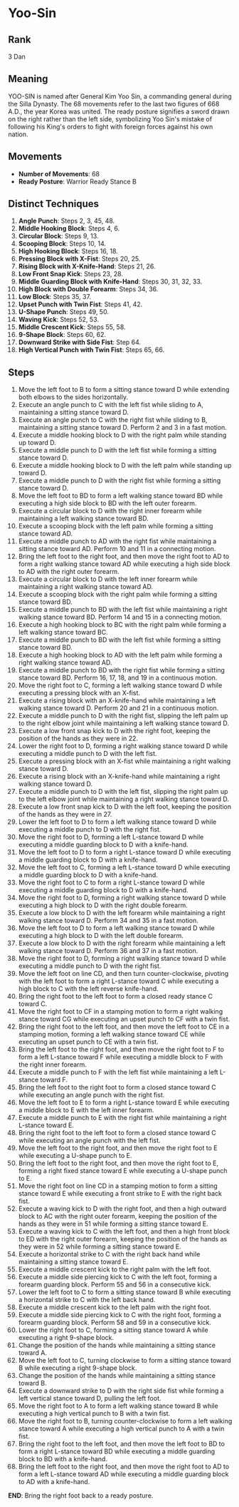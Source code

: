 # Yoo-Sin

## Rank

3 Dan

## Meaning

YOO-SIN is named after General Kim Yoo Sin, a commanding general during the Silla Dynasty. The 68 movements refer to the last two figures of 668 A.D., the year Korea was united. The ready posture signifies a sword drawn on the right rather than the left side, symbolizing Yoo Sin's mistake of following his King's orders to fight with foreign forces against his own nation.

## Movements

- **Number of Movements**: 68  
- **Ready Posture**: Warrior Ready Stance B  

## Distinct Techniques

1. **Angle Punch**: Steps 2, 3, 45, 48.
2. **Middle Hooking Block**: Steps 4, 6.
3. **Circular Block**: Steps 9, 13.
4. **Scooping Block**: Steps 10, 14.
5. **High Hooking Block**: Steps 16, 18.
6. **Pressing Block with X-Fist**: Steps 20, 25.
7. **Rising Block with X-Knife-Hand**: Steps 21, 26.
8. **Low Front Snap Kick**: Steps 23, 28.
9. **Middle Guarding Block with Knife-Hand**: Steps 30, 31, 32, 33.
10. **High Block with Double Forearm**: Steps 34, 36.
11. **Low Block**: Steps 35, 37.
12. **Upset Punch with Twin Fist**: Steps 41, 42.
13. **U-Shape Punch**: Steps 49, 50.
14. **Waving Kick**: Steps 52, 53.
15. **Middle Crescent Kick**: Steps 55, 58.
16. **9-Shape Block**: Steps 60, 62.
17. **Downward Strike with Side Fist**: Step 64.
18. **High Vertical Punch with Twin Fist**: Steps 65, 66.

## Steps

1. Move the left foot to B to form a sitting stance toward D while extending both elbows to the sides horizontally.
2. Execute an angle punch to C with the left fist while sliding to A, maintaining a sitting stance toward D.
3. Execute an angle punch to C with the right fist while sliding to B, maintaining a sitting stance toward D. Perform 2 and 3 in a fast motion.
4. Execute a middle hooking block to D with the right palm while standing up toward D.
5. Execute a middle punch to D with the left fist while forming a sitting stance toward D.
6. Execute a middle hooking block to D with the left palm while standing up toward D.
7. Execute a middle punch to D with the right fist while forming a sitting stance toward D.
8. Move the left foot to BD to form a left walking stance toward BD while executing a high side block to BD with the left outer forearm.
9. Execute a circular block to D with the right inner forearm while maintaining a left walking stance toward BD.
10. Execute a scooping block with the left palm while forming a sitting stance toward AD.
11. Execute a middle punch to AD with the right fist while maintaining a sitting stance toward AD. Perform 10 and 11 in a connecting motion.
12. Bring the left foot to the right foot, and then move the right foot to AD to form a right walking stance toward AD while executing a high side block to AD with the right outer forearm.
13. Execute a circular block to D with the left inner forearm while maintaining a right walking stance toward AD.
14. Execute a scooping block with the right palm while forming a sitting stance toward BD.
15. Execute a middle punch to BD with the left fist while maintaining a right walking stance toward BD. Perform 14 and 15 in a connecting motion.
16. Execute a high hooking block to BC with the right palm while forming a left walking stance toward BC.
17. Execute a middle punch to BD with the left fist while forming a sitting stance toward BD.
18. Execute a high hooking block to AD with the left palm while forming a right walking stance toward AD.
19. Execute a middle punch to BD with the right fist while forming a sitting stance toward BD. Perform 16, 17, 18, and 19 in a continuous motion.
20. Move the right foot to C, forming a left walking stance toward D while executing a pressing block with an X-fist.
21. Execute a rising block with an X-knife-hand while maintaining a left walking stance toward D. Perform 20 and 21 in a continuous motion.
22. Execute a middle punch to D with the right fist, slipping the left palm up to the right elbow joint while maintaining a left walking stance toward D.
23. Execute a low front snap kick to D with the right foot, keeping the position of the hands as they were in 22.
24. Lower the right foot to D, forming a right walking stance toward D while executing a middle punch to D with the left fist.
25. Execute a pressing block with an X-fist while maintaining a right walking stance toward D.
26. Execute a rising block with an X-knife-hand while maintaining a right walking stance toward D.
27. Execute a middle punch to D with the left fist, slipping the right palm up to the left elbow joint while maintaining a right walking stance toward D.
28. Execute a low front snap kick to D with the left foot, keeping the position of the hands as they were in 27.
29. Lower the left foot to D to form a left walking stance toward D while executing a middle punch to D with the right fist.
30. Move the right foot to D, forming a left L-stance toward D while executing a middle guarding block to D with a knife-hand.
31. Move the left foot to D to form a right L-stance toward D while executing a middle guarding block to D with a knife-hand.
32. Move the left foot to C, forming a left L-stance toward D while executing a middle guarding block to D with a knife-hand.
33. Move the right foot to C to form a right L-stance toward D while executing a middle guarding block to D with a knife-hand.
34. Move the right foot to D, forming a right walking stance toward D while executing a high block to D with the right double forearm.
35. Execute a low block to D with the left forearm while maintaining a right walking stance toward D. Perform 34 and 35 in a fast motion.
36. Move the left foot to D to form a left walking stance toward D while executing a high block to D with the left double forearm.
37. Execute a low block to D with the right forearm while maintaining a left walking stance toward D. Perform 36 and 37 in a fast motion.
38. Move the right foot to D, forming a right walking stance toward D while executing a middle punch to D with the right fist.
39. Move the left foot on line CD, and then turn counter-clockwise, pivoting with the left foot to form a right L-stance toward C while executing a high block to C with the left reverse knife-hand.
40. Bring the right foot to the left foot to form a closed ready stance C toward C.
41. Move the right foot to CF in a stamping motion to form a right walking stance toward CG while executing an upset punch to CF with a twin fist.
42. Bring the right foot to the left foot, and then move the left foot to CE in a stamping motion, forming a left walking stance toward CE while executing an upset punch to CE with a twin fist.
43. Bring the left foot to the right foot, and then move the right foot to F to form a left L-stance toward F while executing a middle block to F with the right inner forearm.
44. Execute a middle punch to F with the left fist while maintaining a left L-stance toward F.
45. Bring the left foot to the right foot to form a closed stance toward C while executing an angle punch with the right fist.
46. Move the left foot to E to form a right L-stance toward E while executing a middle block to E with the left inner forearm.
47. Execute a middle punch to E with the right fist while maintaining a right L-stance toward E.
48. Bring the right foot to the left foot to form a closed stance toward C while executing an angle punch with the left fist.
49. Move the left foot to the right foot, and then move the right foot to E while executing a U-shape punch to E.
50. Bring the left foot to the right foot, and then move the right foot to E, forming a right fixed stance toward E while executing a U-shape punch to E.
51. Move the right foot on line CD in a stamping motion to form a sitting stance toward E while executing a front strike to E with the right back fist.
52. Execute a waving kick to D with the right foot, and then a high outward block to AC with the right outer forearm, keeping the position of the hands as they were in 51 while forming a sitting stance toward E.
53. Execute a waving kick to C with the left foot, and then a high front block to ED with the right outer forearm, keeping the position of the hands as they were in 52 while forming a sitting stance toward E.
54. Execute a horizontal strike to C with the right back hand while maintaining a sitting stance toward E.
55. Execute a middle crescent kick to the right palm with the left foot.
56. Execute a middle side piercing kick to C with the left foot, forming a forearm guarding block. Perform 55 and 56 in a consecutive kick.
57. Lower the left foot to C to form a sitting stance toward B while executing a horizontal strike to C with the left back hand.
58. Execute a middle crescent kick to the left palm with the right foot.
59. Execute a middle side piercing kick to C with the right foot, forming a forearm guarding block. Perform 58 and 59 in a consecutive kick.
60. Lower the right foot to C, forming a sitting stance toward A while executing a right 9-shape block.
61. Change the position of the hands while maintaining a sitting stance toward A.
62. Move the left foot to C, turning clockwise to form a sitting stance toward B while executing a right 9-shape block.
63. Change the position of the hands while maintaining a sitting stance toward B.
64. Execute a downward strike to D with the right side fist while forming a left vertical stance toward D, pulling the left foot.
65. Move the right foot to A to form a left walking stance toward B while executing a high vertical punch to B with a twin fist.
66. Move the right foot to B, turning counter-clockwise to form a left walking stance toward A while executing a high vertical punch to A with a twin fist.
67. Bring the right foot to the left foot, and then move the left foot to BD to form a right L-stance toward BD while executing a middle guarding block to BD with a knife-hand.
68. Bring the left foot to the right foot, and then move the right foot to AD to form a left L-stance toward AD while executing a middle guarding block to AD with a knife-hand.

**END**: Bring the right foot back to a ready posture.
